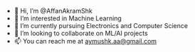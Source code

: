 - 👋 Hi, I’m @AffanAkramShk
- 👀 I’m interested in Machine Learning
- 🌱 I’m currently pursuing Electronics and Computer Science
- 💞️ I’m looking to collaborate on ML/AI projects
- 📫 You can reach me at aymushk.aa@gmail.com

<!---
AffanAkramShk/AffanAkramShk is a ✨ special ✨ repository because its `README.md` (this file) appears on your GitHub profile.
You can click the Preview link to take a look at your changes.
--->
